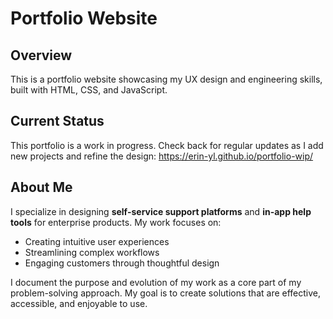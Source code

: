 # Portfolio Website

## Overview
This is a portfolio website showcasing my UX design and engineering skills, built with HTML, CSS, and JavaScript.


## Current Status
This portfolio is a work in progress. Check back for regular updates as I add new projects and refine the design: https://erin-yl.github.io/portfolio-wip/

## About Me
I specialize in designing **self-service support platforms** and **in-app help tools** for enterprise products. My work focuses on:
- Creating intuitive user experiences
- Streamlining complex workflows
- Engaging customers through thoughtful design

I document the purpose and evolution of my work as a core part of my problem-solving approach. My goal is to create solutions that are effective, accessible, and enjoyable to use.